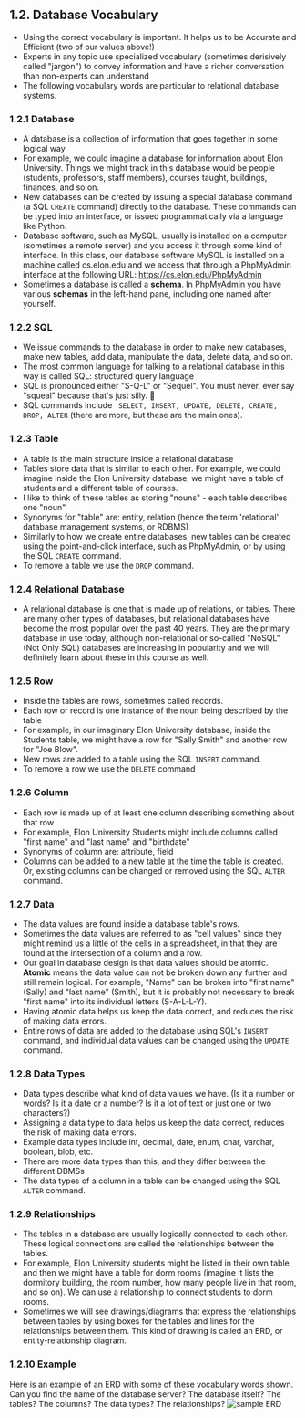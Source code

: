 ## 1.2. Database Vocabulary 
* Using the correct vocabulary is important. It helps us to be Accurate and Efficient (two of our values above!)
* Experts in any topic use specialized vocabulary (sometimes derisively called "jargon") to convey information and have a richer conversation than non-experts can understand
* The following vocabulary words are particular to relational database systems.
### 1.2.1 Database
* A database is a collection of information that goes together in some logical way
* For example, we could imagine a database for information about Elon University. Things we might track in this database would be people (students, professors, staff members), courses taught, buildings, finances, and so on.
* New databases can be created by issuing a special database command (a SQL ```CREATE``` command) directly to the database. These commands can be typed into an interface, or issued programmatically via a language like Python.
* Database software, such as MySQL, usually is installed on a computer (sometimes a remote server) and you access it through some kind of interface. In this class, our database software MySQL is installed on a machine called cs.elon.edu and we access that through a PhpMyAdmin interface at the following URL: https://cs.elon.edu/PhpMyAdmin 
* Sometimes a database is called a **schema**. In PhpMyAdmin you have various **schemas** in the left-hand pane, including one named after yourself.
### 1.2.2 SQL
* We issue commands to the database in order to make new databases, make new tables, add data, manipulate the data, delete data, and so on. 
* The most common language for talking to a relational database in this way is called SQL: structured query language
* SQL is pronounced either "S-Q-L" or "Sequel". You must never, ever say "squeal" because that's just silly. 🐷
* SQL commands include ``` SELECT, INSERT, UPDATE, DELETE, CREATE, DROP, ALTER``` (there are more, but these are the main ones).
### 1.2.3 Table 
* A table is the main structure inside a relational database 
* Tables store data that is similar to each other. For example, we could imagine inside the Elon University database, we might have a table of students and a different table of courses.
* I like to think of these tables as storing "nouns" - each table describes one "noun"
* Synonyms for "table" are: entity, relation (hence the term 'relational' database management systems, or RDBMS)
* Similarly to how we create entire databases, new tables can be created using the point-and-click interface, such as PhpMyAdmin, or by using the SQL ```CREATE``` command.
* To remove a table we use the ```DROP``` command.
### 1.2.4 Relational Database
* A relational database is one that is made up of relations, or tables. There are many other types of databases, but relational databases have become the most popular over the past 40 years. They are the primary database in use today, although non-relational or so-called "NoSQL" (Not Only SQL) databases are increasing in popularity and we will definitely learn about these in this course as well.
### 1.2.5 Row 
* Inside the tables are rows, sometimes called records.
* Each row or record is one instance of the noun being described by the table
* For example, in our imaginary Elon University database, inside the Students table, we might have a row for "Sally Smith" and another row for "Joe Blow".
* New rows are added to a table using the SQL ```INSERT``` command.
* To remove a row we use the ```DELETE``` command
### 1.2.6 Column
* Each row is made up of at least one column describing something about that row
* For example, Elon University Students might include columns called "first name" and "last name" and "birthdate"
* Synonyms of column are: attribute, field
* Columns can be added to a new table at the time the table is created. Or, existing columns can be changed or removed using the SQL ```ALTER``` command.
### 1.2.7 Data 
* The data values are found inside a database table's rows.
* Sometimes the data values are referred to as "cell values" since they might remind us a little of the cells in a spreadsheet, in that they are found at the intersection of a column and a row.
* Our goal in database design is that data values should be atomic. **Atomic** means the data value can not be broken down any further and still remain logical. For example, "Name" can be broken into "first name" (Sally) and "last name" (Smith), but it is probably not necessary to break "first name" into its individual letters (S-A-L-L-Y).
* Having atomic data helps us keep the data correct, and reduces the risk of making data errors.
* Entire rows of data are added to the database using SQL's ```INSERT``` command, and individual data values can be changed using the ```UPDATE``` command.
### 1.2.8 Data Types
* Data types describe what kind of data values we have. (Is it a number or words? Is it a date or a number? Is it a lot of text or just one or two characters?)
* Assigning a data type to data helps us keep the data correct, reduces the risk of making data errors. 
* Example data types include int, decimal, date, enum, char, varchar, boolean, blob, etc.
* There are more data types than this, and they differ between the different DBMSs
* The data types of a column in a table can be changed using the SQL ```ALTER``` command.
### 1.2.9 Relationships
* The tables in a database are usually logically connected to each other. These logical connections are called the relationships between the tables. 
* For example, Elon University students might be listed in their own table, and then we might have a table for dorm rooms (imagine it lists the dormitory building, the room number, how many people live in that room, and so on). We can use a relationship to connect students to dorm rooms.
* Sometimes we will see drawings/diagrams that express the relationships between tables by using boxes for the tables and lines for the relationships between them. This kind of drawing is called an ERD, or entity-relationship diagram.
### 1.2.10 Example
Here is an example of an ERD with some of these vocabulary words shown. Can you find the name of the database server? The database itself? The tables? The columns? The data types? The relationships?
![sample ERD](https://github.com/megansquire/CSC301/blob/master/images/1.0.png?raw=true)
